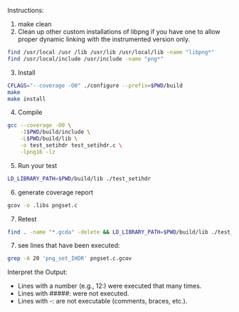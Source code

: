 Instructions: 

1. make clean
2. Clean up other custom installations of libpng if you have one to allow proper dynamic linking with the instrumented version only.
```bash
find /usr/local /usr /lib /usr/lib /usr/local/lib -name "libpng*"
find /usr/local/include /usr/include -name "png*"
```

3. Install
```bash
CFLAGS="--coverage -O0" ./configure --prefix=$PWD/build
make
make install
```

4. Compile
```bash
gcc --coverage -O0 \
    -I$PWD/build/include \
    -L$PWD/build/lib \
    -o test_setihdr test_setihdr.c \
    -lpng16 -lz
```

5. Run your test
```bash
LD_LIBRARY_PATH=$PWD/build/lib ./test_setihdr
```

6. generate coverage report
```bash
gcov -o .libs pngset.c
```

7. Retest
```bash 
find . -name "*.gcda" -delete && LD_LIBRARY_PATH=$PWD/build/lib ./test_setihdr
```

7. see lines that have been executed: 
```bash
grep -A 20 'png_set_IHDR' pngset.c.gcov
```

Interpret the Output:

- Lines with a number (e.g., 12:) were executed that many times.
- Lines with #####: were not executed.
- Lines with -: are not executable (comments, braces, etc.).

